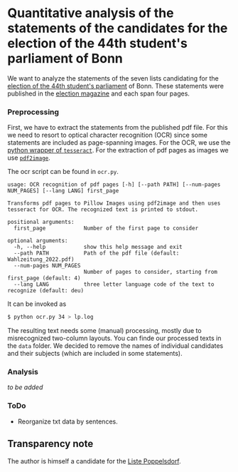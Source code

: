 # Quantitative analysis of the statements of the candidates for the election of the 44th student's parliament of Bonn

We want to analyze the statements of the seven lists candidating for the [election of the 44th student's parliament](https://wahlen.uni-bonn.de) of Bonn.
These statements were published in the [election magazine](https://wahlen.uni-bonn.de/content/dokumente/2022/Wahlzeitung_2022.pdf) and each span four pages.

### Preprocessing

First, we have to extract the statements from the published pdf file.
For this we need to resort to optical character recognition (OCR) since some statements are included as page-spanning images. For the OCR, we use the [python wrapper of `tesseract`](https://pypi.org/project/pytesseract/). For the extraction of pdf pages as images we use [`pdf2image`](https://pypi.org/project/pdf2image/).

The ocr script can be found in `ocr.py`.
```
usage: OCR recognition of pdf pages [-h] [--path PATH] [--num-pages NUM_PAGES] [--lang LANG] first_page

Transforms pdf pages to Pillow Images using pdf2image and then uses tesseract for OCR. The recognized text is printed to stdout.

positional arguments:
  first_page            Number of the first page to consider

optional arguments:
  -h, --help            show this help message and exit
  --path PATH           Path of the pdf file (default: Wahlzeitung_2022.pdf)
  --num-pages NUM_PAGES
                        Number of pages to consider, starting from first_page (default: 4)
  --lang LANG           three letter language code of the text to recognize (default: deu)
```

It can be invoked as
```bash
$ python ocr.py 34 > lp.log
```

The resulting text needs some (manual) processing, mostly due to misrecognized two-column layouts. You can finde our processed texts in the `data` folder. We decided to remove the names of individual candidates and their subjects (which are included in some statements).

### Analysis
*to be added*

### ToDo
* Reorganize txt data by sentences.

## Transparency note

The author is himself a candidate for the [Liste Poppelsdorf](https://liste-poppelsdorf.de).
